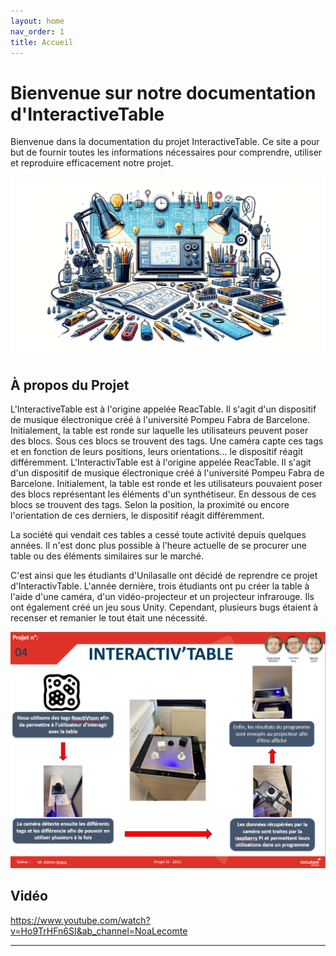 ```yaml
---
layout: home
nav_order: 1
title: Accueil
---
```


# Bienvenue sur notre documentation d'InteractiveTable

Bienvenue dans la documentation du projet InteractiveTable. Ce site a pour but de fournir toutes les informations nécessaires pour comprendre, utiliser et reproduire efficacement notre projet.

![Illustration vectorielle colorée avec un fond blanc, montrant un atelier équipé pour un projet de conception mécanique, électronique et informatique](images/illustration.png)

## À propos du Projet

L'InteractiveTable est à l'origine appelée ReacTable. Il s'agit d'un dispositif de musique électronique créé à l'université Pompeu Fabra de Barcelone. Initialement, la table est ronde sur laquelle les utilisateurs peuvent poser des blocs. Sous ces blocs se trouvent des tags. Une caméra capte ces tags et en fonction de leurs positions, leurs orientations... le dispositif réagit différemment. 
L'InteractivTable est à l'origine appelée ReacTable. Il s'agit d'un dispositif de musique électronique créé à l'université Pompeu Fabra de Barcelone. Initialement, la table est ronde et les utilisateurs pouvaient poser des blocs représentant les éléments d'un synthétiseur. En dessous de ces blocs se trouvent des tags. Selon la position, la proximité ou encore l'orientation de ces derniers, le dispositif réagit différemment. 

La société qui vendait ces tables a cessé toute activité depuis quelques années. Il n'est donc plus possible à l'heure actuelle de se procurer une table ou des éléments similaires sur le marché. 

C'est ainsi que les étudiants d'Unilasalle ont décidé de reprendre ce projet d'InteractivTable. L'année dernière, trois étudiants ont pu créer la table à l'aide d'une caméra, d'un vidéo-projecteur et un projecteur infrarouge. Ils ont également créé un jeu sous Unity. Cependant, plusieurs bugs étaient à recenser et remanier le tout était une nécessité. 



![Poster projet](images/poster.png)

## Vidéo

https://www.youtube.com/watch?v=Ho9TrHFn6SI&ab_channel=NoaLecomte

---